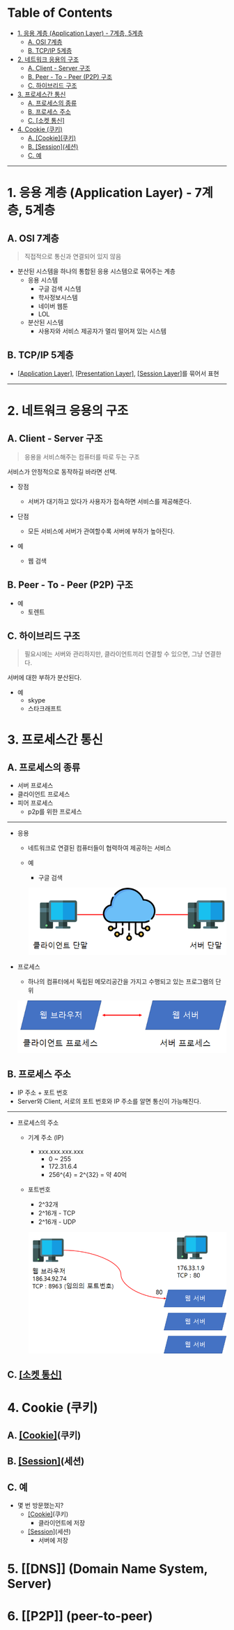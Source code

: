 # Table of Contents

- [1. 응용 계층 (Application Layer) - 7계층, 5계층](#1-응용-계층-application-layer---7계층-5계층)
  - [A. OSI 7계층](#a-osi-7계층)
  - [B. TCP/IP 5계층](#b-tcpip-5계층)
- [2. 네트워크 응용의 구조](#2-네트워크-응용의-구조)
  - [A. Client - Server 구조](#a-client---server-구조)
  - [B. Peer - To - Peer (P2P) 구조](#b-peer---to---peer-p2p-구조)
  - [C. 하이브리드 구조](#c-하이브리드-구조)
- [3. 프로세스간 통신](#3-프로세스간-통신)
  - [A. 프로세스의 종류](#a-프로세스의-종류)
  - [B. 프로세스 주소](#b-프로세스-주소)
  - [C. [소켓 통신]](#c-소켓-통신)
- [4. Cookie (쿠키)](#4-cookie-쿠키)
  - [A. [Cookie]\(쿠키)](#a-cookie쿠키)
  - [B. [Session]\(세션)](#b-session세션)
  - [C. 예](#c-예)

---

# 1. 응용 계층 (Application Layer) - 7계층, 5계층

## A. OSI 7계층

> 직접적으로 통신과 연결되어 있지 않음

- 분산된 시스템을 하나의 통합된 응용 시스템으로 묶어주는 계층
	- 응용 시스템
		- 구글 검색 시스템
		- 학사정보시스템
		- 네이버 웹툰
		- LOL
	- 분산된 시스템
		- 사용자와 서비스 제공자가 멀리 떨어져 있는 시스템

## B. TCP/IP 5계층

- [[Application Layer]](http://github.com/mildsalmon/Study/blob/Network/Network/docs/Application%20Layer.md), [[Presentation Layer]](http://github.com/mildsalmon/Study/blob/Network/Network/docs/Presentation%20Layer.md), [[Session Layer]](http://github.com/mildsalmon/Study/blob/Network/Network/docs/Session%20Layer.md)를 묶어서 표현

---

# 2. 네트워크 응용의 구조

## A. Client - Server 구조

> 응용을 서비스해주는 컴퓨터를 따로 두는 구조

서비스가 안정적으로 동작하길 바라면 선택.

- 장점
	- 서버가 대기하고 있다가 사용자가 접속하면 서비스를 제공해준다.
- 단점
	- 모든 서비스에 서버가 관여할수록 서버에 부하가 높아진다.

- 예
	- 웹 검색

## B. Peer - To - Peer (P2P) 구조

- 예
	- 토렌트

## C. 하이브리드 구조

> 필요시에는 서버와 관리하지만, 클라이언트끼리 연결할 수 있으면, 그냥 연결한다.

서버에 대한 부하가 분산된다.

- 예
	- skype
	- 스타크래프트

# 3. 프로세스간 통신

## A. 프로세스의 종류

- 서버 프로세스
- 클라이언트 프로세스
- 피어 프로세스
	- p2p를 위한 프로세스

---

- 응용
	- 네트워크로 연결된 컴퓨터들이 협력하여 제공하는 서비스
	- 예
		- 구글 검색

		![](/bin/Network_image/network_2_3.png)

- 프로세스
	- 하나의 컴퓨터에서 독립된 메모리공간을 가지고 수행되고 있는 프로그램의 단위

	![](/bin/Network_image/network_2_4.png)

## B. 프로세스 주소

- IP 주소 + 포트 번호
- Server와 Client, 서로의 포트 번호와 IP 주소를 알면 통신이 가능해진다.

---

-  프로세스의 주소
	-  기계 주소 (IP)
		-  xxx.xxx.xxx.xxx
			-  0 ~ 255
			-  172.31.6.4
			-  256^{4} = 2^{32} = 약 40억
	- 포트번호
		- 2^32개
		- 2^16개 - TCP
		- 2^16개 - UDP
		
		![](/bin/Network_image/network_2_5.png)
		
## C. [[소켓 통신]](http://github.com/mildsalmon/Study/blob/Network/Network/docs/%EC%86%8C%EC%BC%93%20%ED%86%B5%EC%8B%A0.md)

# 4. Cookie (쿠키)

## A. [[Cookie]](http://github.com/mildsalmon/Study/blob/Network/Network/docs/Cookie.md)(쿠키)

## B. [[Session]](http://github.com/mildsalmon/Study/blob/Network/Network/docs/Session.md)(세션)

## C. 예

- 몇 번 방문했는지?
	- [[Cookie]](http://github.com/mildsalmon/Study/blob/Network/Network/docs/Cookie.md)(쿠키)
		- 클라이언트에 저장
	- [[Session]](http://github.com/mildsalmon/Study/blob/Network/Network/docs/Session.md)(세션)
		- 서버에 저장

# 5. [[DNS]] (Domain Name System, Server)

# 6. [[P2P]] (peer-to-peer)